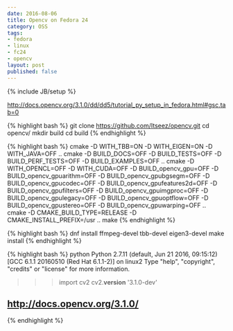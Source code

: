 ```yaml
---
date: 2016-08-06
title: Opencv on Fedora 24
category: OSS
tags:
- fedora
- linux
- fc24
- opencv
layout: post
published: false
---
```

{% include JB/setup %}


http://docs.opencv.org/3.1.0/dd/dd5/tutorial_py_setup_in_fedora.html#gsc.tab=0


{% highlight bash %}
git clone https://github.com/Itseez/opencv.git
cd opencv/
mkdir build
cd build
{% endhighlight %}


{% highlight bash %}
cmake -D WITH_TBB=ON -D WITH_EIGEN=ON -D WITH_JAVA=OFF ..
cmake -D BUILD_DOCS=OFF -D BUILD_TESTS=OFF -D BUILD_PERF_TESTS=OFF -D BUILD_EXAMPLES=OFF ..
cmake -D WITH_OPENCL=OFF -D WITH_CUDA=OFF -D BUILD_opencv_gpu=OFF -D BUILD_opencv_gpuarithm=OFF -D BUILD_opencv_gpubgsegm=OFF -D BUILD_opencv_gpucodec=OFF -D BUILD_opencv_gpufeatures2d=OFF -D BUILD_opencv_gpufilters=OFF -D BUILD_opencv_gpuimgproc=OFF -D BUILD_opencv_gpulegacy=OFF -D BUILD_opencv_gpuoptflow=OFF -D BUILD_opencv_gpustereo=OFF -D BUILD_opencv_gpuwarping=OFF ..
cmake -D CMAKE_BUILD_TYPE=RELEASE -D CMAKE_INSTALL_PREFIX=/usr ..
make
{% endhighlight %}



{% highlight bash %}
dnf install ffmpeg-devel tbb-devel eigen3-devel
make install
{% endhighlight %}




{% highlight bash %}
python
Python 2.7.11 (default, Jun 21 2016, 09:15:12) 
[GCC 6.1.1 20160510 (Red Hat 6.1.1-2)] on linux2
Type "help", "copyright", "credits" or "license" for more information.
>>> import cv2
>>> cv2.__version__
'3.1.0-dev'
## http://docs.opencv.org/3.1.0/
{% endhighlight %}
